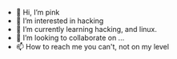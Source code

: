 - 👋 Hi, I’m pink
- 👀 I’m interested in hacking
- 🌱 I’m currently learning hacking, and linux.
- 💞️ I’m looking to collaborate on ...
- 📫 How to reach me you can't, not on my level

<!---
pink/pink is a ✨ special ✨ repository because its `README.md` (this file) appears on your GitHub profile.
You can click the Preview link to take a look at your changes.
--->
